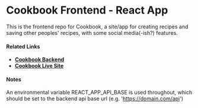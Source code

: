 # Cookbook Frontend - React App

This is the frontend repo for Cookbook, a site/app for creating recipes and saving other peoples' recipes, with some social media(-ish?) features. 

#### Related Links

* [**Cookbook Backend**](https://github.com/choshin314/cookbook-backend)
* [**Cookbook Live Site**](https://cookbookshare.com)

#### Notes

An environmental variable REACT_APP_API_BASE is used throughout, which should be set to the backend api base url (e.g. 'https://domain.com/api')
